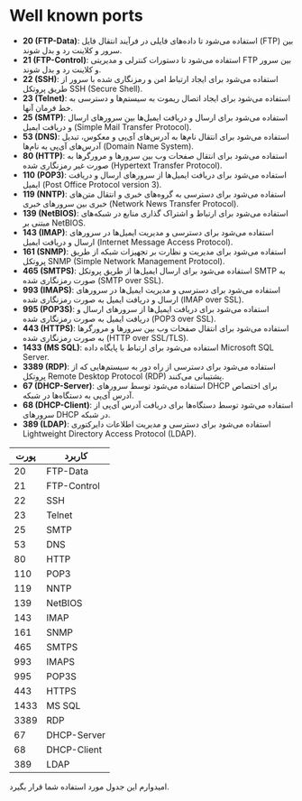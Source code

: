 # Well known ports

- **20 (FTP-Data)**: استفاده می‌شود تا داده‌های فایلی در فرآیند انتقال فایل (FTP) بین سرور و کلاینت رد و بدل شوند.
- **21 (FTP-Control)**: استفاده می‌شود تا دستورات کنترلی و مدیریتی FTP بین سرور و کلاینت رد و بدل شوند.
- **22 (SSH)**: استفاده می‌شود برای ایجاد ارتباط امن و رمزنگاری شده با سرور از طریق پروتکل SSH (Secure Shell).
- **23 (Telnet)**: استفاده می‌شود برای ایجاد اتصال ریموت به سیستم‌ها و دسترسی به خط فرمان آنها.
- **25 (SMTP)**: استفاده می‌شود برای ارسال و دریافت ایمیل‌ها بین سرورهای ارسال و دریافت ایمیل (Simple Mail Transfer Protocol).
- **53 (DNS)**: استفاده می‌شود برای انتقال نام‌ها به آدرس‌های آی‌پی و معکوس، تبدیل آدرس‌های آی‌پی به نام‌ها (Domain Name System).
- **80 (HTTP)**: استفاده می‌شود برای انتقال صفحات وب بین سرورها و مرورگرها به صورت غیر رمزنگاری شده (Hypertext Transfer Protocol).
- **110 (POP3)**: استفاده می‌شود برای دریافت ایمیل‌ها از سرورهای ارسال و دریافت ایمیل (Post Office Protocol version 3).
- **119 (NNTP)**: استفاده می‌شود برای دسترسی به گروه‌های خبری و انتقال متن‌های خبری بین سرورهای خبری (Network News Transfer Protocol).
- **139 (NetBIOS)**: استفاده می‌شود برای ارتباط و اشتراک گذاری منابع در شبکه‌های مبتنی بر NetBIOS.
- **143 (IMAP)**: استفاده می‌شود برای دسترسی و مدیریت ایمیل‌ها در سرورهای ارسال و دریافت ایمیل (Internet Message Access Protocol).
- **161 (SNMP)**: استفاده می‌شود برای مدیریت و نظارت بر تجهیزات شبکه از طریق پروتکل SNMP (Simple Network Management Protocol).
- **465 (SMTPS)**: استفاده می‌شود برای ارسال ایمیل‌ها از طریق پروتکل SMTP به صورت رمزنگاری شده (SMTP over SSL).
- **993 (IMAPS)**: استفاده می‌شود برای دسترسی و مدیریت ایمیل‌ها در سرورهای ارسال و دریافت ایمیل به صورت رمزنگاری شده (IMAP over SSL).
- **995 (POP3S)**: استفاده می‌شود برای دریافت ایمیل‌ها از سرورهای ارسال و دریافت ایمیل به صورت رمزنگاری شده (POP3 over SSL).
- **443 (HTTPS)**: استفاده می‌شود برای انتقال صفحات وب بین سرورها و مرورگرها به صورت رمزنگاری شده (HTTP over SSL/TLS).
- **1433 (MS SQL)**: استفاده می‌شود برای ارتباط با پایگاه داده Microsoft SQL Server.
- **3389 (RDP)**: استفاده می‌شود برای دسترسی از راه دور به سیستم‌هایی که از پروتکل Remote Desktop Protocol (RDP) پشتیبانی می‌کنند.
- **67 (DHCP-Server)**: استفاده می‌شود توسط سرورهای DHCP برای اختصاص آدرس آی‌پی به دستگاه‌ها در شبکه.
- **68 (DHCP-Client)**: استفاده می‌شود توسط دستگاه‌ها برای دریافت آدرس آی‌پی از سرورهای DHCP در شبکه.
- **389 (LDAP)**: استفاده می‌شود برای دسترسی و مدیریت اطلاعات دایرکتوری Lightweight Directory Access Protocol (LDAP).


| پورت | کاربرد           |
| ----- | ----------------- |
| 20    | FTP-Data          |
| 21    | FTP-Control       |
| 22    | SSH               |
| 23    | Telnet            |
| 25    | SMTP              |
| 53    | DNS               |
| 80    | HTTP              |
| 110   | POP3              |
| 119   | NNTP              |
| 139   | NetBIOS           |
| 143   | IMAP              |
| 161   | SNMP              |
| 465   | SMTPS             |
| 993   | IMAPS             |
| 995   | POP3S             |
| 443   | HTTPS             |
| 1433  | MS SQL            |
| 3389  | RDP               |
| 67    | DHCP-Server       |
| 68    | DHCP-Client       |
| 389   | LDAP              |

امیدوارم این جدول مورد استفاده شما قرار بگیرد.